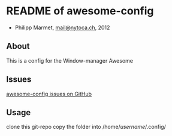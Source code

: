 README of awesome-config
=================

* Philipp Marmet, mail@nytoca.ch, 2012


About
-----

This is a config for the Window-manager Awesome

Issues
------

[awesome-config issues on GitHub]

Usage
-----

clone this git-repo
copy the folder into /home/*username*/.config/


[awesome-config issues on GitHub]: http://github.com/Nytoca/awesome-config/issues

